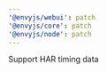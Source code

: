```yaml
---
'@envyjs/webui': patch
'@envyjs/core': patch
'@envyjs/node': patch
---
```


Support HAR timing data
